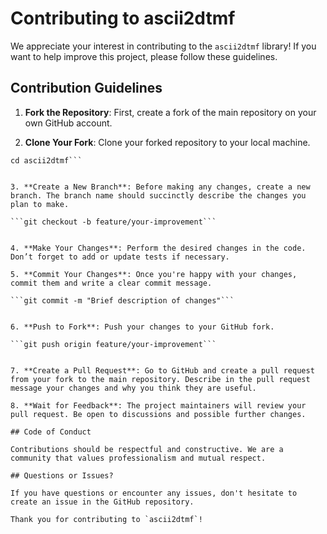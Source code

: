# Contributing to ascii2dtmf

We appreciate your interest in contributing to the `ascii2dtmf` library! If you want to help improve this project, please follow these guidelines.

## Contribution Guidelines

1. **Fork the Repository**: First, create a fork of the main repository on your own GitHub account.

2. **Clone Your Fork**: Clone your forked repository to your local machine.

```git clone https://github.com/your-username/ascii2dtmf.git
cd ascii2dtmf```


3. **Create a New Branch**: Before making any changes, create a new branch. The branch name should succinctly describe the changes you plan to make.

```git checkout -b feature/your-improvement```


4. **Make Your Changes**: Perform the desired changes in the code. Don’t forget to add or update tests if necessary.

5. **Commit Your Changes**: Once you're happy with your changes, commit them and write a clear commit message.

```git commit -m "Brief description of changes"```


6. **Push to Fork**: Push your changes to your GitHub fork.

```git push origin feature/your-improvement```


7. **Create a Pull Request**: Go to GitHub and create a pull request from your fork to the main repository. Describe in the pull request message your changes and why you think they are useful.

8. **Wait for Feedback**: The project maintainers will review your pull request. Be open to discussions and possible further changes.

## Code of Conduct

Contributions should be respectful and constructive. We are a community that values professionalism and mutual respect.

## Questions or Issues?

If you have questions or encounter any issues, don't hesitate to create an issue in the GitHub repository.

Thank you for contributing to `ascii2dtmf`!
